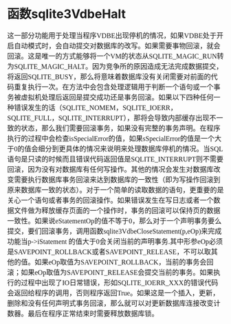 # 函数sqlite3VdbeHalt
<font face="微软雅黑" size="3px">


这一部分功能用于处理当程序VDBE出现停机的情况，如果VDBE处于开启自动模式时，会自动提交对数据库的改写。如果需要事物回滚，就会回滚。这是唯一的方式能够将一个VM的状态从SQLITE_MAGIC_RUN转为SQLITE_MAGIC_HALT。因为竞争所的原因造成无法完成数据提交，将返回SQLITE_BUSY，那么将意味着数据库没有关闭需要对前面的代码重复执行一次。在方法中会包含处理逻辑用于判断一个语句或一个事务被虚拟机处理后返回是提交成功还是事务回滚。如果以下四种任何一种错误发生的话（SQLITE_NOMEM，SQLITE_IOERR，SQLITE_FULL，SQLITE_INTERRUPT），那将会导致内部缓存出现不一致的状态，那么我们需要回滚事务，如果没有完整的事务声明。在程序执行的过程中会检查isSpecialError的值，如果sSpecialError的值是一个大于0的值会细分到更具体的情况来说明来处理数据库停机的情况。当SQL语句是只读的时候而且错误代码返回值是SQLITE_INTERRUPT则不需要回滚，因为没有对数据库有任何写操作。其他的情况会发生对数据库改变需要执行数据库事务回滚来达到数据库的一致性（即为写操作回滚到原来数据库一致的状态）。对于一个简单的读取数据的语句，更重要的是关心一个语句或者事务的回滚操作。如果错误发生在写日志或者一个数据文件做为释放缓存页面的一个操作时，事务的回滚可以保持页的数据一致性。如果说eStatementOp的值不等于0，那么对于一个声明事务要么提交，要们回滚事务，调用函数sqlite3VdbeCloseStatement(p,eOp)来完成功能当p->iStatement 的值大于0会关闭当前的声明事务.其中形参eOp必须是SAVEPOINT_ROLLBACK或者SAVEPOINT_RELEASE，不可以取其他的值。如果eOp取值为SAVEPOINT_ROLLBACK，当前的事务会回滚；如果eOp取值为SAVEPOINT_RELEASE会提交当前的事务。如果执行的过程中出现了IO日常错误，形如SQLITE_IOERR_XXX的错误代码会返回给程序的调用，否则程序返回True。如果这是一个插入，更新，删除和没有任何声明式事务回滚，那么就可以对更新数据库连接改变计数器。最后在程序正常结束时需要释放数据库锁。
